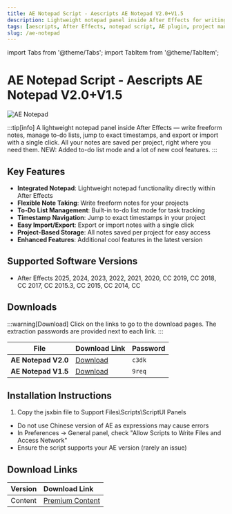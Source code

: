 ```yaml
---
title: AE Notepad Script - Aescripts AE Notepad V2.0+V1.5
description: Lightweight notepad panel inside After Effects for writing notes, managing to-do lists, jumping to timestamps, and exporting/importing with a single click.
tags: [aescripts, After Effects, notepad script, AE plugin, project management, note taking, video editing]
slug: /ae-notepad
---
```

import Tabs from '@theme/Tabs';
import TabItem from '@theme/TabItem';

<!--Last updated: Sep 17 2025-->

# AE Notepad Script - Aescripts AE Notepad V2.0+V1.5

![AE Notepad](https://www.gfxcamp.com/wp-content/uploads/2025/04/AE-Notepad.jpg)

:::tip[info]
A lightweight notepad panel inside After Effects — write freeform notes, manage to-do lists, jump to exact timestamps, and export or import with a single click. All your notes are saved per project, right where you need them. NEW: Added to-do list mode and a lot of new cool features.
:::

## Key Features

- **Integrated Notepad**: Lightweight notepad functionality directly within After Effects
- **Flexible Note Taking**: Write freeform notes for your projects
- **To-Do List Management**: Built-in to-do list mode for task tracking
- **Timestamp Navigation**: Jump to exact timestamps in your project
- **Easy Import/Export**: Export or import notes with a single click
- **Project-Based Storage**: All notes saved per project for easy access
- **Enhanced Features**: Additional cool features in the latest version

## Supported Software Versions

- After Effects 2025, 2024, 2023, 2022, 2021, 2020, CC 2019, CC 2018, CC 2017, CC 2015.3, CC 2015, CC 2014, CC

## Downloads

:::warning[Download]
Click on the links to go to the download pages. The extraction passwords are provided next to each link.
:::

| File | Download Link | Password |
| ---- | ------------- | -------- |
| **AE Notepad V2.0** | [Download](https://pan.baidu.com/s/1GLwOJ7OGEFZm07IqxcIWiw?pwd=c3dk) | `c3dk` |
| **AE Notepad V1.5** | [Download](https://pan.baidu.com/s/13VmgKR5czo7-7l1n0N6oeQ?pwd=9req) | `9req` |

## Installation Instructions

<Tabs>
  <TabItem value="installation" label="Installation Steps" default>
    <ol>
      <li>Copy the jsxbin file to Support Files\Scripts\ScriptUI Panels</li>
    </ol>
  </TabItem>
  <TabItem value="troubleshooting" label="Troubleshooting">
    <ul>
      <li>Do not use Chinese version of AE as expressions may cause errors</li>
      <li>In Preferences → General panel, check "Allow Scripts to Write Files and Access Network"</li>
      <li>Ensure the script supports your AE version (rarely an issue)</li>
    </ul>
  </TabItem>
</Tabs>

## Download Links

| Version | Download Link |
| :---| :--- |
| Content | [Premium Content](https://wa.me/8613237610083) |